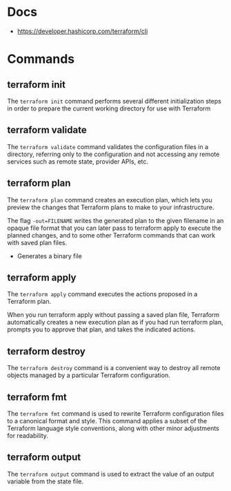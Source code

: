 # Docs

* https://developer.hashicorp.com/terraform/cli

# Commands 

## terraform init

The `terraform init` command performs several different initialization steps in order to prepare the current working directory for use with Terraform

## terraform validate

The `terraform validate` command validates the configuration files in a directory, referring only to the configuration and not accessing any remote services such as remote state, provider APIs, etc.

## terraform plan

The `terraform plan` command creates an execution plan, which lets you preview the changes that Terraform plans to make to your infrastructure. 

The flag `-out=FILENAME` writes the generated plan to the given filename in an opaque file format that you can later pass to terraform apply to execute the planned changes, and to some other Terraform commands that can work with saved plan files.

- Generates a binary file

## terraform apply

The `terraform apply` command executes the actions proposed in a Terraform plan.

When you run terraform apply without passing a saved plan file, Terraform automatically creates a new execution plan as if you had run terraform plan, prompts you to approve that plan, and takes the indicated actions. 

## terraform destroy

The `terraform destroy` command is a convenient way to destroy all remote objects managed by a particular Terraform configuration.

## terraform fmt

The `terraform fmt` command is used to rewrite Terraform configuration files to a canonical format and style. This command applies a subset of the Terraform language style conventions, along with other minor adjustments for readability.

## terraform output

The `terraform output` command is used to extract the value of an output variable from the state file.